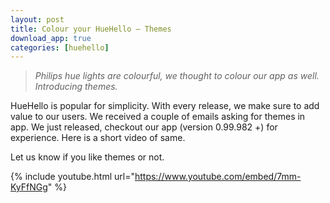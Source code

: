 ```yaml
---
layout: post
title: Colour your HueHello — Themes
download_app: true
categories: [huehello]
---
```


> *Philips hue lights are colourful, we thought to colour our app as well.
> Introducing themes.*

HueHello is popular for simplicity. With every release, we make sure to add
value to our users. We received a couple of emails asking for themes in app. We
just released, checkout our app (version 0.99.982 +) for experience. Here is a
short video of same.

Let us know if you like themes or not.

{% include youtube.html url="https://www.youtube.com/embed/7mm-KyFfNGg" %}
